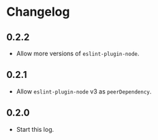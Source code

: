 # Changelog

## 0.2.2

- Allow more versions of  `eslint-plugin-node`.

## 0.2.1

- Allow `eslint-plugin-node` v3 as `peerDependency`.

## 0.2.0

- Start this log.
